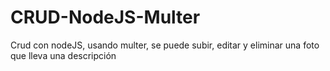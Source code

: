 # CRUD-NodeJS-Multer
Crud con nodeJS, usando multer, se puede subir, editar y eliminar una foto que lleva una descripción

